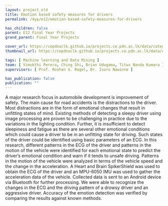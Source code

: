 ```yaml
---
layout: project_old
title: Emotion based safety measures for drivers
permalink: /4yp/e12/emotion-based-safety-measures-for-drivers

has_children: false
parent: E12 Final Year Projects
grand_parent: Final Year Projects

cover_url: https://cepdnaclk.github.io/projects.ce.pdn.ac.lk/data/categories/4yp/cover_page.jpg
thumbnail_url: https://cepdnaclk.github.io/projects.ce.pdn.ac.lk/data/categories/4yp/thumbnail.jpg

tags: [	Machine learning and Data Mining ]
team: [ Vimukthi Perera, Ching Shi, Brian Udugama, Titus Nanda Kumara ]
supervisors: [ Prof. Roshan G. Ragel, Dr. Isuru Nawinne ]

has_publication: false
publication: ""
---
```


A major research focus in automobile development is improvement of safety. The main cause for road accidents is the distractions to the driver. Most distractions are in the form of emotional changes that result in unfitting states of mind. Existing methods of detecting a sleepy driver using image processing are proven to be challenging in practice due to the variations in the lighting condition. Further, it is insufficient to detect sleepiness and fatigue as there are several other emotional conditions which could cause a driver to be in an unfitting state for driving. Such states of the driver could be identified using basic parameters of an ECG. In this research, different patterns in the ECG of the driver and patterns in the motion of the vehicle were identified for each emotional state to predict the driver’s emotional condition and warn if it tends to unsafe driving. Patterns in the motion of the vehicle were analyzed in terms of the vehicle speed and the change in the acceleration. A Heart and Brain SpikerShield was used to obtain the ECG of the driver and an MPU-6050 IMU was used to gather the acceleration data of the vehicle. Collected data is sent to an Android device via Bluetooth for further processing. We were able to recognize the changes in the ECG and the driving pattern of a drowsy driver and an aggressive driver. Accuracy of the emotion detection was verified by comparing the results against known methods.
